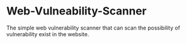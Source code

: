# Web-Vulneability-Scanner
The simple web vulnerability scanner that can scan the possibility of vulnerability exist in the website.
